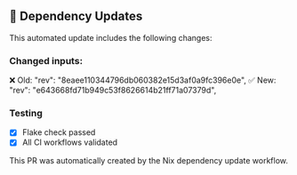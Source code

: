 ## 🔄 Dependency Updates

This automated update includes the following changes:

### Changed inputs:
❌ Old:         "rev": "8eaee110344796db060382e15d3af0a9fc396e0e",
✅ New:         "rev": "e643668fd71b949c53f8626614b21ff71a07379d",

### Testing
- [x] Flake check passed
- [x] All CI workflows validated

This PR was automatically created by the Nix dependency update workflow.
